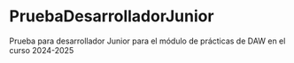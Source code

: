 # PruebaDesarrolladorJunior
Prueba para desarrollador Junior para el módulo de prácticas de DAW en el curso 2024-2025
